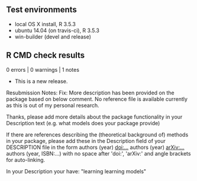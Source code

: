 ## Test environments
* local OS X install, R 3.5.3
* ubuntu 14.04 (on travis-ci), R 3.5.3
* win-builder (devel and release)

## R CMD check results

0 errors | 0 warnings  | 1 notes 

* This is a new release. 

Resubmission Notes:
            Fix: More description has been provided on the package based on below comment. No reference file is available currently as this is out of my personal research.



Thanks, please add more details about the package functionality in your
Description text (e.g. what models does your package provide)

If there are references describing the (theoretical background of)
methods in your package, please add these in the Description field of
your DESCRIPTION file in the form
authors (year) <doi:...>
authors (year) <arXiv:...>
authors (year, ISBN:...)
with no space after 'doi:', 'arXiv:' and angle brackets for auto-linking.

In your Description your have:
"learning learning models"
